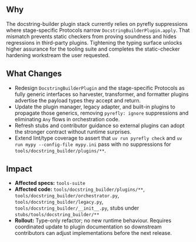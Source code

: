 ## Why
The docstring-builder plugin stack currently relies on pyrefly suppressions where stage-specific Protocols narrow `DocstringBuilderPlugin.apply`. That mismatch prevents static checkers from proving soundness and hides regressions in third-party plugins. Tightening the typing surface unlocks higher assurance for the tooling suite and completes the static-checker hardening workstream the user requested.

## What Changes
- Redesign `DocstringBuilderPlugin` and the stage-specific Protocols as fully generic interfaces so harvester, transformer, and formatter plugins advertise the payload types they accept and return.
- Update the plugin manager, legacy adapter, and built-in plugins to propagate those generics, removing `pyrefly: ignore` suppressions and eliminating `Any` flows in orchestration code.
- Refresh stubs and contributor guidance so external plugins can adopt the stronger contract without runtime surprises.
- Extend lint/type coverage to assert that `uv run pyrefly check` and `uv run mypy --config-file mypy.ini` pass with no suppressions for `tools/docstring_builder/plugins/**`.


## Impact
- **Affected specs:** `tools-suite`
- **Affected code:** `tools/docstring_builder/plugins/**`, `tools/docstring_builder/orchestrator.py`, `tools/docstring_builder/legacy.py`, `tools/docstring_builder/__init__.py`, stubs under `stubs/tools/docstring_builder/**`
- **Rollout:** Type-only refactor; no new runtime behaviour. Requires coordinated update to plugin documentation so downstream contributors can adjust implementations before the next release.

